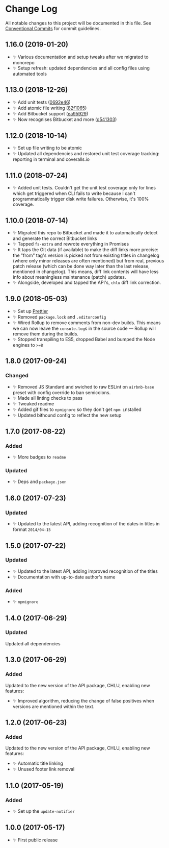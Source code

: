 # Change Log

All notable changes to this project will be documented in this file.
See [Conventional Commits](https://conventionalcommits.org) for commit guidelines.

## 1.16.0 (2019-01-20)

* ✨ Various documentation and setup tweaks after we migrated to monorepo
* ✨ Setup refresh: updated dependencies and all config files using automated tools

## 1.13.0 (2018-12-26)

* ✨ Add unit tests ([0692e46](https://bitbucket.org/codsen/codsen/src/master/packages/chlu-cli/commits/0692e46))
* ✨ Add atomic file writing ([82f1065](https://bitbucket.org/codsen/codsen/src/master/packages/chlu-cli/commits/82f1065))
* ✨ Add Bitbucket support ([ea95929](https://bitbucket.org/codsen/codsen/src/master/packages/chlu-cli/commits/ea95929))
* ✨ Now recognises Bitbucket and more ([d541303](https://bitbucket.org/codsen/codsen/src/master/packages/chlu-cli/commits/d541303))

## 1.12.0 (2018-10-14)

* ✨ Set up file writing to be atomic
* ✨ Updated all dependencies and restored unit test coverage tracking: reporting in terminal and coveralls.io

## 1.11.0 (2018-07-24)

* ✨ Added unit tests. Couldn't get the unit test coverage only for lines which get triggered when CLI fails to write because I can't programmatically trigger disk write failures. Otherwise, it's 100% coverage.

## 1.10.0 (2018-07-14)

* ✨ Migrated this repo to Bitbucket and made it to automatically detect and generate the correct Bitbucket links
* ✨ Tapped `fs-extra` and rewrote everything in Promises
* ✨ It taps the Git data (if available) to make the diff links more precise: the "from" tag's version is picked not from existing titles in changelog (where only minor releases are often mentioned) but from real, previous patch release (which can be done way later than the last release, mentioned in changelog). This means, diff link contents will have less info about meaningless maintenance (patch) updates.
* ✨ Alongside, developed and tapped the API's, `chlu` diff link correction.

## 1.9.0 (2018-05-03)

* ✨ Set up [Prettier](https://prettier.io)
* ✨ Removed `package.lock` and `.editorconfig`
* ✨ Wired Rollup to remove comments from non-dev builds. This means we can now leave the `console.log`s in the source code — Rollup will remove them during the builds.
* ✨ Stopped transpiling to ES5, dropped Babel and bumped the Node engines to `>=8`

## 1.8.0 (2017-09-24)

### Changed

* ✨ Removed JS Standard and swiched to raw ESLint on `airbnb-base` preset with config override to ban semicolons.
* ✨ Made all linting checks to pass
* ✨ Tweaked readme
* ✨ Added gif files to `npmignore` so they don't get `npm i`nstalled
* ✨ Updated bithound config to reflect the new setup

## 1.7.0 (2017-08-22)

### Added

* ✨ More badges to `readme`

### Updated

* ✨ Deps and `package.json`

## 1.6.0 (2017-07-23)

### Updated

* ✨ Updated to the latest API, adding recognition of the dates in titles in format `2014/04-15`

## 1.5.0 (2017-07-22)

### Updated

* ✨ Updated to the latest API, adding improved recognition of the titles
* ✨ Documentation with up-to-date author's name

### Added

* ✨ `npmignore`

## 1.4.0 (2017-06-29)

### Updated

Updated all dependencies

## 1.3.0 (2017-06-29)

### Added

Updated to the new version of the API package, CHLU, enabling new features:

* ✨ Improved algorithm, reducing the change of false positives when versions are mentioned within the text.

## 1.2.0 (2017-06-23)

### Added

Updated to the new version of the API package, CHLU, enabling new features:

* ✨ Automatic title linking
* ✨ Unused footer link removal

## 1.1.0 (2017-05-19)

### Added

* ✨ Set up the `update-notifier`

## 1.0.0 (2017-05-17)

* ✨ First public release
